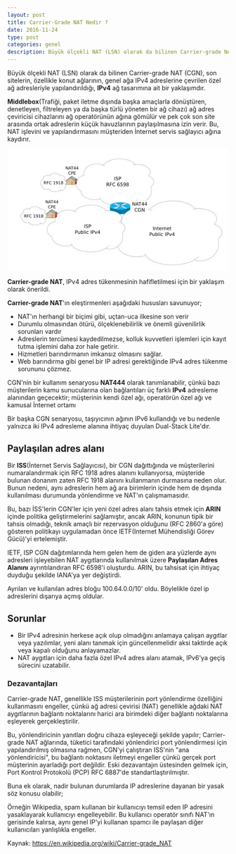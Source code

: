 ```yaml
---
layout: post
title: Carrier-Grade NAT Nedir ?
date: 2016-11-24
type: post
categories: genel
description: Büyük ölçekli NAT (LSN) olarak da bilinen Carrier-grade NAT (CGN), son sitelerin, özellikle konut ağlarının, genel ağa IPv4 adreslerine çevrilen
---
```


Büyük ölçekli NAT (LSN) olarak da bilinen Carrier-grade NAT (CGN), son sitelerin, özellikle konut ağlarının, genel ağa IPv4 adreslerine çevrilen özel ağ adresleriyle yapılandırıldığı, **IPv4** ağ tasarımına ait bir yaklaşımdır.

**Middlebox**(Trafiği, paket iletme dışında başka amaçlarla dönüştüren, denetleyen, filtreleyen ya da başka türlü yöneten bir ağ cihazı) ağ adres çeviricisi cihazlarını ağ operatörünün ağına gömülür ve pek çok son site arasında ortak adreslerin küçük havuzlarının paylaşılmasına izin verir. Bu, NAT işlevini ve yapılandırmasını müşteriden İnternet servis sağlayıcı ağına kaydırır.

![cgn ipv4 gorsel](/assets/CGN-IPv4.jpg)

**Carrier-grade NAT**, IPv4 adres tükenmesinin hafifletilmesi için bir yaklaşım olarak önerildi.

**Carrier-grade NAT**'ın eleştirmenleri aşağıdaki hususları savunuyor;

* NAT'ın herhangi bir biçimi gibi, uçtan-uca ilkesine son verir
* Durumlu olmasından ötürü, ölçeklenebilirlik ve önemli güvenilirlik sorunları vardır
* Adreslerin tercümesi kaydedilmezse, kolluk kuvvetleri işlemleri için kayıt tutma işlemini daha zor hale getirir.
* Hizmetleri barındırmanın imkansız olmasını sağlar.
* Web barındırma gibi genel bir IP adresi gerektiğinde IPv4 adres tükenme sorununu çözmez.

CGN'nin bir kullanım senaryosu **NAT444** olarak tanımlanabilir, çünkü bazı müşterilerin kamu sunucularına olan bağlantıları üç farklı **IPv4** adresleme alanından geçecektir; müşterinin kendi özel ağı, operatörün özel ağı ve kamusal İnternet ortamı

Bir başka CGN senaryosu, taşıyıcının ağının IPv6 kullandığı ve bu nedenle yalnızca iki IPv4 adresleme alanına ihtiyaç duyulan Dual-Stack Lite'dır.

## Paylaşılan adres alanı

Bir **ISS**(İnternet Servis Sağlayıcısı), bir CGN dağıttığında ve müşterilerini numaralandırmak için RFC 1918 adres alanını kullanıyorsa, müşteride bulunan donanım zaten RFC 1918 alanını kullanmanın durmasına neden olur. Bunun nedeni, aynı adreslerin hem ağ ara birimlerin içinde hem de dışında kullanılması durumunda yönlendirme ve NAT'ın çalışmamasıdır.

Bu, bazı İSS'lerin CGN'ler için yeni özel adres alanı tahsis etmek için **ARIN** içinde politika geliştirmelerini sağlamıştır, ancak ARIN, konunun tipik bir tahsis olmadığı, teknik amaçlı bir rezervasyon olduğunu (RFC 2860'a göre) gösteren politikayı uygulamadan önce IETF(Internet Mühendisliği Görev Gücü)'yi ertelemiştir.

IETF, ISP CGN dağıtımlarında hem gelen hem de giden ara yüzlerde aynı adresleri işleyebilen NAT aygıtlarında kullanılmak üzere **Paylaşılan Adres Alanını** ayrıntılandıran RFC 6598'i oluşturdu. ARIN, bu tahsisat için ihtiyaç duyduğu şekilde IANA'ya yer değiştirdi.

Ayrılan ve kullanılan adres bloğu 100.64.0.0/10' oldu. Böylelikle özel ip adreslerini dışarıya açmış oldular.

## Sorunlar

* Bir IPv4 adresinin herkese açık olup olmadığını anlamaya çalışan aygıtlar veya yazılımlar, yeni alanı tanımak için güncellenmelidir aksi taktirde açık veya kapalı olduğunu anlayamazlar.
* NAT aygıtları için daha fazla özel IPv4 adres alanı atamak, IPv6'ya geçiş sürecini uzatabilir.

### Dezavantajları

Carrier-grade NAT, genellikle ISS müşterilerinin port yönlendirme özelliğini kullanmasını engeller, çünkü ağ adresi çevirisi (NAT) genellikle ağdaki NAT aygıtlarının bağlantı noktalarını harici ara birimdeki diğer bağlantı noktalarına eşleyerek gerçekleştirilir.

Bu, yönlendiricinin yanıtları doğru cihaza eşleyeceği şekilde yapılır; Carrier-grade NAT ağlarında, tüketici tarafındaki yönlendirici port yönlendirmesi için yapılandırılmış olmasına rağmen, CGN'yi çalıştıran ISS'nin "ana yönlendiricisi", bu bağlantı noktasını iletmeyi engeller çünkü gerçek port müşterinin ayarladığı port değildir. Eski dezavantajın üstesinden gelmek için, Port Kontrol Protokolü (PCP) RFC 6887'de standartlaştırılmıştır.

Buna ek olarak, nadir bulunan durumlarda IP adreslerine dayanan bir yasak söz konusu olabilir;

Örneğin Wikipedia, spam kullanan bir kullanıcıyı temsil eden IP adresini yasaklayarak kullanıcıyı engelleyebilir. Bu kullanıcı operatör sınıfı NAT'ın gerisinde kalırsa, aynı genel IP'yi kullanan spamcı ile paylaşan diğer kullanıcıları yanlışlıkla engeller.

Kaynak: https://en.wikipedia.org/wiki/Carrier-grade_NAT
